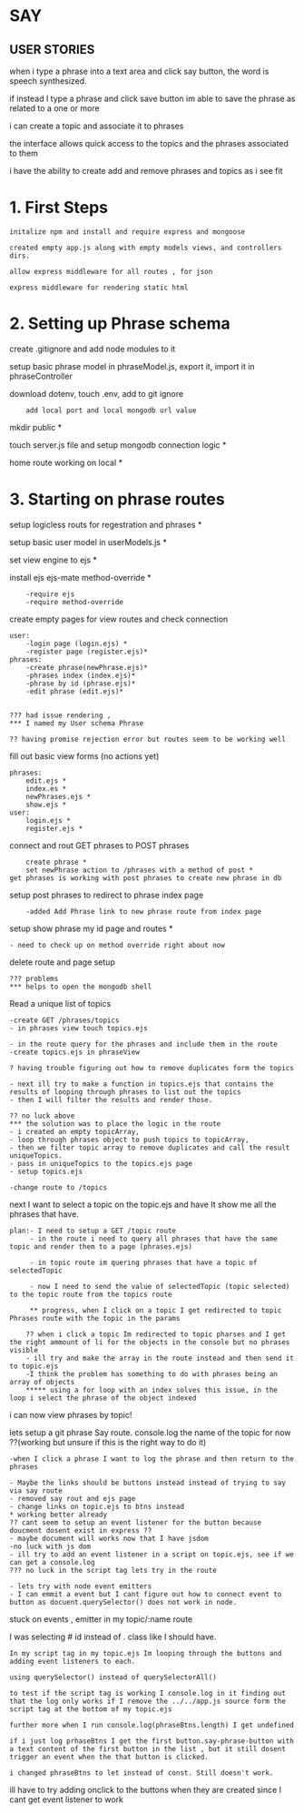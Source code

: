# SAY

## USER STORIES

when i type a phrase into a text area and click say button, the word is speech synthesized.

if instead I type a phrase and click save button im able to save the phrase as related to a one or more

i can create a topic and associate it to phrases

the interface allows quick access to the topics and the phrases associated to them

i have the ability to create add and remove phrases and topics as i see fit

# 1. First Steps

    initalize npm and install and require express and mongoose

    created empty app.js along with empty models views, and controllers dirs.

    allow express middleware for all routes , for json

    express middleware for rendering static html

# 2. Setting up Phrase schema

create .gitignore and add node modules to it

setup basic phrase model in phraseModel.js, export it, import it in phraseController

download dotenv, touch .env, add to git ignore

        add local port and local mongodb url value

mkdir public \*

touch server.js file and setup mongodb connection logic \*

home route working on local \*

# 3. Starting on phrase routes

setup logicless routs for regestration and phrases \*

setup basic user model in userModels.js \*

set view engine to ejs \*

install ejs ejs-mate method-override \*

        -require ejs
        -require method-override

create empty pages for view routes and check connection

    user:
        -login page (login.ejs) *
        -register page (register.ejs)*
    phrases:
        -create phrase(newPhrase.ejs)*
        -phrases index (index.ejs)*
        -phrase by id (phrase.ejs)*
        -edit phrase (edit.ejs)*


    ??? had issue rendering ,
    *** I named my User schema Phrase

    ?? having promise rejection error but routes seem to be working well

fill out basic view forms (no actions yet)

    phrases:
        edit.ejs *
        index.es *
        newPhrases.ejs *
        show.ejs *
    user:
        login.ejs *
        register.ejs *

connect and rout GET phrases to POST phrases

        create phrase *
        set newPhrase action to /phrases with a method of post *
    get phrases is working with post phrases to create new phrase in db

setup post phrases to redirect to phrase index page

        -added Add Phrase link to new phrase route from index page

setup show phrase my id page and routes \*

    - need to check up on method override right about now

delete route and page setup

    ??? problems
    *** helps to open the mongodb shell

Read a unique list of topics

    -create GET /phrases/topics
    - in phrases view touch topics.ejs

    - in the route query for the phrases and include them in the route
    -create topics.ejs in phraseView

    ? having trouble figuring out how to remove duplicates form the topics

    - next ill try to make a function in topics.ejs that contains the results of looping through phrases to list out the topics
    - then I will filter the results and render those.

    ?? no luck above
    *** the solution was to place the logic in the route
    - i created an empty topicArray,
    - loop through phrases object to push topics to topicArray,
    - then we filter topic array to remove duplicates and call the result uniqueTopics.
    - pass in uniqueTopics to the topics.ejs page
    - setup topics.ejs

    -change route to /topics

next I want to select a topic on the topic.ejs and have It show me all the phrases that have.

    plan:- I need to setup a GET /topic route
         - in the route i need to query all phrases that have the same topic and render them to a page (phrases.ejs)

         - in topic route im quering phrases that have a topic of selectedTopic

         - now I need to send the value of selectedTopic (topic selected) to the topic route from the topics route

         ** progress, when I click on a topic I get redirected to topic Phrases route with the topic in the params

        ?? when i click a topic Im redirected to topic pharses and I get the right ammount of li for the objects in the console but no phrases visible
        - ill try and make the array in the route instead and then send it to topic.ejs
        -I think the problem has something to do with phrases being an array of objects
        ***** using a for loop with an index solves this issue, in the loop i select the phrase of the object indexed

i can now view phrases by topic!

lets setup a git phrase Say route. console.log the name of the topic for now ??(working but unsure if this is the right way to do it)

    -when I click a phrase I want to log the phrase and then return to the phrases

    - Maybe the links should be buttons instead instead of trying to say via say route
    - removed say rout and ejs page
    - change links on topic.ejs to btns instead
    * working better already
    ?? cant seem to setup an event listener for the button because doucment dosent exist in express ??
    - maybe document will works now that I have jsdom
    -no luck with js dom
    - ill try to add an event listener in a script on topic.ejs, see if we can get a console.log
    ??? no luck in the script tag lets try in the route

    - lets try with node event emitters
    - I can emmit a event but I cant figure out how to connect event to button as docuent.querySelector() does not work in node.

stuck on events , emitter in my topic/:name route

I was selecting # id instead of . class like I should have.

    In my script tag in my topic.ejs Im looping through the buttons and adding event listeners to each.

    using querySelector() instead of querySelectorAll()

    to test if the script tag is working I console.log in it finding out that the log only works if I remove the ../../app.js source form the script tag at the bottom of my topic.ejs

    further more when I run console.log(phraseBtns.length) I get undefined

    if i just log prhaseBtns I get the first button.say-phrase-button with a text content of the first button in the list , but it still dosent trigger an event when the that button is clicked.

    i changed phraseBtns to let instead of const. Still doesn't work.

ill have to try adding onclick to the buttons when they are created since I cant get event listener to work
